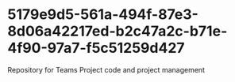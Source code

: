 # 5179e9d5-561a-494f-87e3-8d06a42217ed-b2c47a2c-b71e-4f90-97a7-f5c51259d427
Repository for Teams Project code and project management
